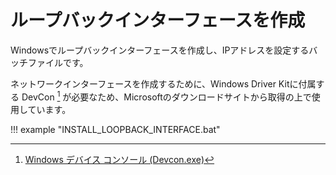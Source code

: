 # ループバックインターフェースを作成

Windowsでループバックインターフェースを作成し、IPアドレスを設定するバッチファイルです。

ネットワークインターフェースを作成するために、Windows Driver Kitに付属する DevCon [^1] が必要なため、Microsoftのダウンロードサイトから取得の上で使用しています。


!!! example "INSTALL_LOOPBACK_INTERFACE.bat"
	<script src="https://gist.github.com/roy-n-roy/eb5e11e82e8cefa8b6a0ea72f96cedc2.js?file=INSTALL_LOOPBACK_INTERFACE.bat"></script>

[^1]: [Windows デバイス コンソール (Devcon.exe)](https://docs.microsoft.com/ja-jp/windows-hardware/drivers/devtest/devcon)
